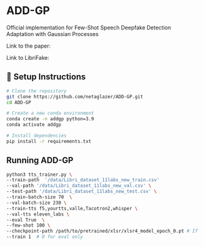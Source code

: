 # ADD-GP

Official implementation for Few-Shot Speech Deepfake Detection Adaptation with Gaussian Processes
 
Link to the paper:

Link to LibriFake:


## 🔧 Setup Instructions

```bash
# Clone the repository
git clone https://github.com/netaglazer/ADD-GP.git
cd ADD-GP

# Create a new conda environment
conda create -n addgp python=3.9
conda activate addgp

# Install dependencies
pip install -r requirements.txt

```

## Running ADD-GP

```bash
python3 tts_trainer.py \
--train-path  '/data/Libri_dataset_11labs_new_train.csv' 
--val-path '/data/Libri_dataset_11labs_new_val.csv' \
--test-path '/data/Libri_dataset_11labs_new_test.csv' \
--train-batch-size 70  \
--val-batch-size 230 \
--train-tts f5,yourtts,valle,Tacotron2,whisper \
--val-tts eleven_labs \
--eval True  \
--few-shot 100 \
--checkpoint-path /path/to/pretrained/xlsr/xlsr4_model_epoch_0.pt # If does not exist, loads hf pretrained
--train 1  # 0 for eval only
```